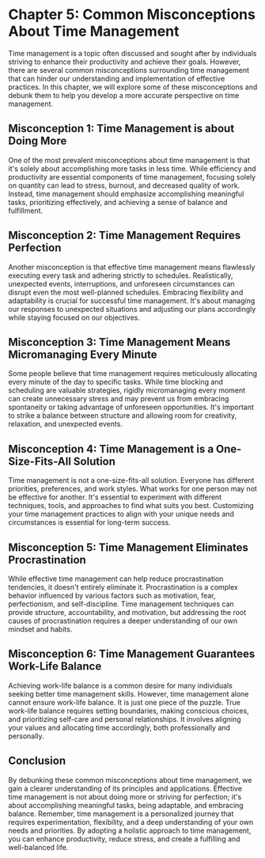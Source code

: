 Chapter 5: Common Misconceptions About Time Management
======================================================

Time management is a topic often discussed and sought after by individuals striving to enhance their productivity and achieve their goals. However, there are several common misconceptions surrounding time management that can hinder our understanding and implementation of effective practices. In this chapter, we will explore some of these misconceptions and debunk them to help you develop a more accurate perspective on time management.

Misconception 1: Time Management is about Doing More
----------------------------------------------------

One of the most prevalent misconceptions about time management is that it's solely about accomplishing more tasks in less time. While efficiency and productivity are essential components of time management, focusing solely on quantity can lead to stress, burnout, and decreased quality of work. Instead, time management should emphasize accomplishing meaningful tasks, prioritizing effectively, and achieving a sense of balance and fulfillment.

Misconception 2: Time Management Requires Perfection
----------------------------------------------------

Another misconception is that effective time management means flawlessly executing every task and adhering strictly to schedules. Realistically, unexpected events, interruptions, and unforeseen circumstances can disrupt even the most well-planned schedules. Embracing flexibility and adaptability is crucial for successful time management. It's about managing our responses to unexpected situations and adjusting our plans accordingly while staying focused on our objectives.

Misconception 3: Time Management Means Micromanaging Every Minute
-----------------------------------------------------------------

Some people believe that time management requires meticulously allocating every minute of the day to specific tasks. While time blocking and scheduling are valuable strategies, rigidly micromanaging every moment can create unnecessary stress and may prevent us from embracing spontaneity or taking advantage of unforeseen opportunities. It's important to strike a balance between structure and allowing room for creativity, relaxation, and unexpected events.

Misconception 4: Time Management is a One-Size-Fits-All Solution
----------------------------------------------------------------

Time management is not a one-size-fits-all solution. Everyone has different priorities, preferences, and work styles. What works for one person may not be effective for another. It's essential to experiment with different techniques, tools, and approaches to find what suits you best. Customizing your time management practices to align with your unique needs and circumstances is essential for long-term success.

Misconception 5: Time Management Eliminates Procrastination
-----------------------------------------------------------

While effective time management can help reduce procrastination tendencies, it doesn't entirely eliminate it. Procrastination is a complex behavior influenced by various factors such as motivation, fear, perfectionism, and self-discipline. Time management techniques can provide structure, accountability, and motivation, but addressing the root causes of procrastination requires a deeper understanding of our own mindset and habits.

Misconception 6: Time Management Guarantees Work-Life Balance
-------------------------------------------------------------

Achieving work-life balance is a common desire for many individuals seeking better time management skills. However, time management alone cannot ensure work-life balance. It is just one piece of the puzzle. True work-life balance requires setting boundaries, making conscious choices, and prioritizing self-care and personal relationships. It involves aligning your values and allocating time accordingly, both professionally and personally.

Conclusion
----------

By debunking these common misconceptions about time management, we gain a clearer understanding of its principles and applications. Effective time management is not about doing more or striving for perfection; it's about accomplishing meaningful tasks, being adaptable, and embracing balance. Remember, time management is a personalized journey that requires experimentation, flexibility, and a deep understanding of your own needs and priorities. By adopting a holistic approach to time management, you can enhance productivity, reduce stress, and create a fulfilling and well-balanced life.
